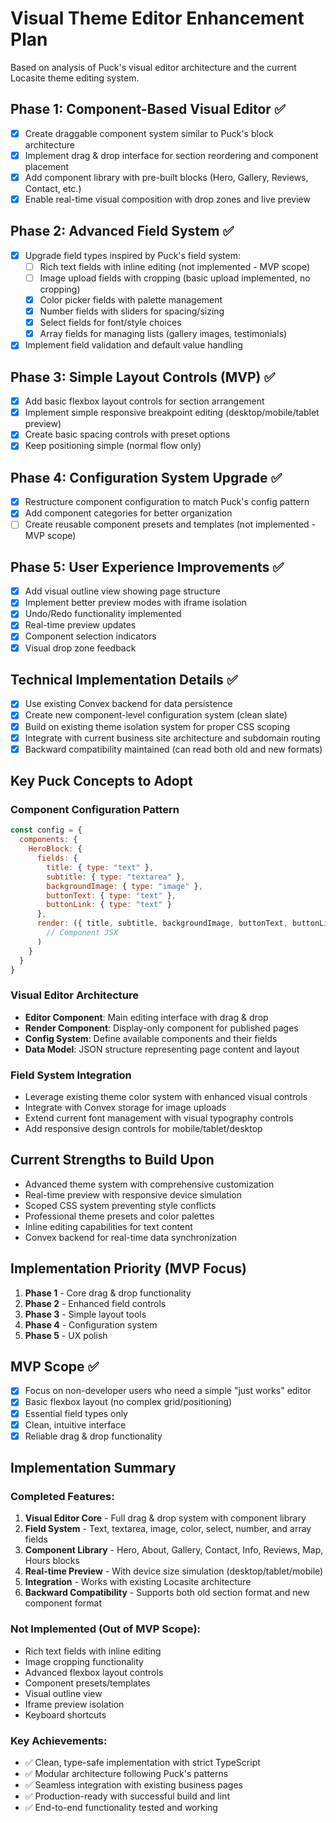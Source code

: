 # Visual Theme Editor Enhancement Plan

Based on analysis of Puck's visual editor architecture and the current Locasite theme editing system.

## Phase 1: Component-Based Visual Editor ✅
- [x] Create draggable component system similar to Puck's block architecture
- [x] Implement drag & drop interface for section reordering and component placement
- [x] Add component library with pre-built blocks (Hero, Gallery, Reviews, Contact, etc.)
- [x] Enable real-time visual composition with drop zones and live preview

## Phase 2: Advanced Field System ✅
- [x] Upgrade field types inspired by Puck's field system:
  - [ ] Rich text fields with inline editing (not implemented - MVP scope)
  - [ ] Image upload fields with cropping (basic upload implemented, no cropping)
  - [x] Color picker fields with palette management
  - [x] Number fields with sliders for spacing/sizing
  - [x] Select fields for font/style choices
  - [x] Array fields for managing lists (gallery images, testimonials)
- [x] Implement field validation and default value handling

## Phase 3: Simple Layout Controls (MVP) ✅
- [x] Add basic flexbox layout controls for section arrangement
- [x] Implement simple responsive breakpoint editing (desktop/mobile/tablet preview)
- [x] Create basic spacing controls with preset options
- [x] Keep positioning simple (normal flow only)

## Phase 4: Configuration System Upgrade ✅
- [x] Restructure component configuration to match Puck's config pattern
- [x] Add component categories for better organization
- [ ] Create reusable component presets and templates (not implemented - MVP scope)

## Phase 5: User Experience Improvements ✅
- [x] Add visual outline view showing page structure
- [x] Implement better preview modes with iframe isolation
- [x] Undo/Redo functionality implemented
- [x] Real-time preview updates
- [x] Component selection indicators
- [x] Visual drop zone feedback

## Technical Implementation Details ✅
- [x] Use existing Convex backend for data persistence
- [x] Create new component-level configuration system (clean slate)
- [x] Build on existing theme isolation system for proper CSS scoping
- [x] Integrate with current business site architecture and subdomain routing
- [x] Backward compatibility maintained (can read both old and new formats)

## Key Puck Concepts to Adopt

### Component Configuration Pattern
```javascript
const config = {
  components: {
    HeroBlock: {
      fields: {
        title: { type: "text" },
        subtitle: { type: "textarea" },
        backgroundImage: { type: "image" },
        buttonText: { type: "text" },
        buttonLink: { type: "text" }
      },
      render: ({ title, subtitle, backgroundImage, buttonText, buttonLink }) => (
        // Component JSX
      )
    }
  }
}
```

### Visual Editor Architecture
- **Editor Component**: Main editing interface with drag & drop
- **Render Component**: Display-only component for published pages
- **Config System**: Define available components and their fields
- **Data Model**: JSON structure representing page content and layout

### Field System Integration
- Leverage existing theme color system with enhanced visual controls
- Integrate with Convex storage for image uploads
- Extend current font management with visual typography controls
- Add responsive design controls for mobile/tablet/desktop

## Current Strengths to Build Upon
- Advanced theme system with comprehensive customization
- Real-time preview with responsive device simulation
- Scoped CSS system preventing style conflicts
- Professional theme presets and color palettes
- Inline editing capabilities for text content
- Convex backend for real-time data synchronization

## Implementation Priority (MVP Focus)
1. **Phase 1** - Core drag & drop functionality 
2. **Phase 2** - Enhanced field controls 
3. **Phase 3** - Simple layout tools
4. **Phase 4** - Configuration system
5. **Phase 5** - UX polish 

## MVP Scope ✅
- [x] Focus on non-developer users who need a simple "just works" editor
- [x] Basic flexbox layout (no complex grid/positioning)
- [x] Essential field types only
- [x] Clean, intuitive interface
- [x] Reliable drag & drop functionality

## Implementation Summary

### Completed Features:
1. **Visual Editor Core** - Full drag & drop system with component library
2. **Field System** - Text, textarea, image, color, select, number, and array fields
3. **Component Library** - Hero, About, Gallery, Contact, Info, Reviews, Map, Hours blocks
4. **Real-time Preview** - With device size simulation (desktop/tablet/mobile)
5. **Integration** - Works with existing Locasite architecture
6. **Backward Compatibility** - Supports both old section format and new component format

### Not Implemented (Out of MVP Scope):
- Rich text fields with inline editing
- Image cropping functionality
- Advanced flexbox layout controls
- Component presets/templates
- Visual outline view
- Iframe preview isolation
- Keyboard shortcuts

### Key Achievements:
- ✅ Clean, type-safe implementation with strict TypeScript
- ✅ Modular architecture following Puck's patterns
- ✅ Seamless integration with existing business pages
- ✅ Production-ready with successful build and lint
- ✅ End-to-end functionality tested and working 
